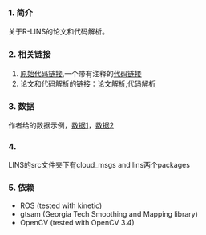 ### 1. 简介
关于R-LINS的论文和代码解析。

### 2. 相关链接
1. [原始代码链接](https://github.com/ChaoqinRobotics/LINS---LiDAR-inertial-SLAM),一个带有注释的[代码链接](https://github.com/TongxingJin/LINS---LiDAR-inertial-SLAM/tree/dev)  
2. 论文和代码解析的链接：[论文解析](https://zhuanlan.zhihu.com/p/413323109),[代码解析](https://blog.csdn.net/qq_42700518/article/details/106888053)

### 3. 数据
作者给的数据示例，[数据1](https://drive.google.com/file/d/19UUcO77L-g-RsZd_SLyr6O39S2JXJtiK/view?usp=drive_web)，[数据2](https://drive.google.com/file/d/19UUcO77L-g-RsZd_SLyr6O39S2JXJtiK/view?usp=sharing)

###  4. 
LINS的src文件夹下有cloud_msgs and lins两个packages

### 5. 依赖
* ROS (tested with kinetic)
* gtsam (Georgia Tech Smoothing and Mapping library)
* OpenCV (tested with OpenCV 3.4)
